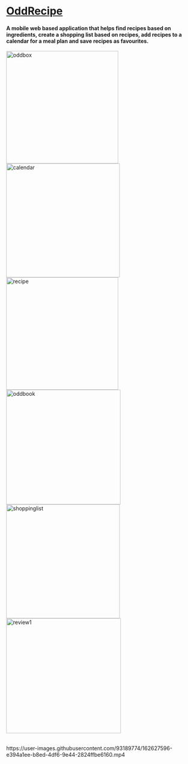 <a href="www.oddrecipe.me"><h1>OddRecipe</h1></a>

<h4>A mobile web based application that helps find recipes based on
ingredients, create a shopping list based on recipes, add recipes to a calendar for a meal
plan and save recipes as favourites.</h4>

<img width="298" alt="oddbox" src="https://user-images.githubusercontent.com/93189774/162626939-1d8abb91-07a6-4168-9df0-8f8396dcf831.png"><img width="302" alt="calendar " src="https://user-images.githubusercontent.com/93189774/162626946-9d2a9f2b-0d1b-40fe-9e5f-a4b315e7ed96.png">
<img width="298" alt="recipe" src="https://user-images.githubusercontent.com/93189774/162626953-3bb282cd-9a41-4b01-8fa6-fab8780703f2.png"><img width="304" alt="oddbook " src="https://user-images.githubusercontent.com/93189774/162626955-8be4795e-f6b3-4f03-85b7-add13c451902.png">
<img width="302" alt="shoppinglist" src="https://user-images.githubusercontent.com/93189774/162626969-d7705636-9f5b-4ead-92cc-1a81e7e73fe1.png"><img width="305" alt="review1" src="https://user-images.githubusercontent.com/93189774/162627009-094ad312-cd5c-4ea9-a3c0-25538adb2b0b.png">

<br>
https://user-images.githubusercontent.com/93189774/162627596-e394a1ee-b8ed-4df6-9e44-2824ffbe6160.mp4

